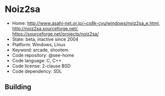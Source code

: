 # Noiz2sa

- Home: http://www.asahi-net.or.jp/~cs8k-cyu/windows/noiz2sa_e.html, http://noiz2sa.sourceforge.net/, https://sourceforge.net/projects/noiz2sa/
- State: beta, inactive since 2004
- Platform: Windows, Linux
- Keyword: arcade, shootem
- Code repository: @see-home
- Code language: C, C++
- Code license: 2-clause BSD
- Code dependency: SDL

## Building
